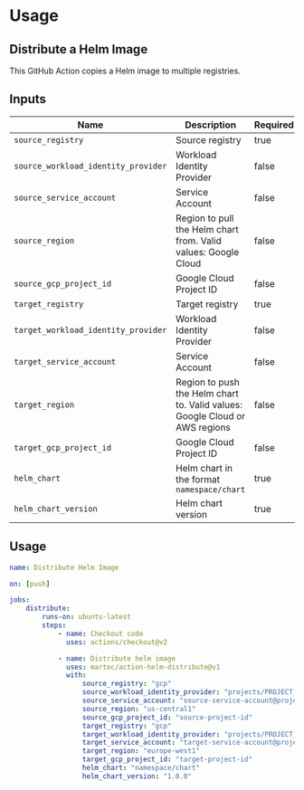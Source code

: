 # Usage

## Distribute a Helm Image

This GitHub Action copies a Helm image to multiple registries.

## Inputs

| Name                                | Description                                                                 | Required | Default |
| ----------------------------------- | --------------------------------------------------------------------------- | -------- | ------- |
| `source_registry`                   | Source registry                                                             | true     |         |
| `source_workload_identity_provider` | Workload Identity Provider                                                  | false    |         |
| `source_service_account`            | Service Account                                                             | false    |         |
| `source_region`                     | Region to pull the Helm chart from. Valid values: Google Cloud              | false    |         |
| `source_gcp_project_id`             | Google Cloud Project ID                                                     | false    | ""      |
| `target_registry`                   | Target registry                                                             | true     |         |
| `target_workload_identity_provider` | Workload Identity Provider                                                  | false    |         |
| `target_service_account`            | Service Account                                                             | false    |         |
| `target_region`                     | Region to push the Helm chart to. Valid values: Google Cloud or AWS regions | false    |         |
| `target_gcp_project_id`             | Google Cloud Project ID                                                     | false    |         |
| `helm_chart`                        | Helm chart in the format `namespace/chart`                                  | true     |         |
| `helm_chart_version`                | Helm chart version                                                          | true     |         |

## Usage

```yaml
name: Distribute Helm Image

on: [push]

jobs:
    distribute:
        runs-on: ubuntu-latest
        steps:
            - name: Checkout code
              uses: actions/checkout@v2

            - name: Distribute helm image
              uses: martoc/action-helm-distribute@v1
              with:
                  source_registry: "gcp"
                  source_workload_identity_provider: "projects/PROJECT_NUMBER/locations/global/workloadIdentityPools/POOL_ID/providers/PROVIDER_ID"
                  source_service_account: "source-service-account@project-id.iam.gserviceaccount.com"
                  source_region: "us-central1"
                  source_gcp_project_id: "source-project-id"
                  target_registry: "gcp"
                  target_workload_identity_provider: "projects/PROJECT_NUMBER/locations/global/workloadIdentityPools/POOL_ID/providers/PROVIDER_ID"
                  target_service_account: "target-service-account@project-id.iam.gserviceaccount.com"
                  target_region: "europe-west1"
                  target_gcp_project_id: "target-project-id"
                  helm_chart: "namespace/chart"
                  helm_chart_version: "1.0.0"
```
